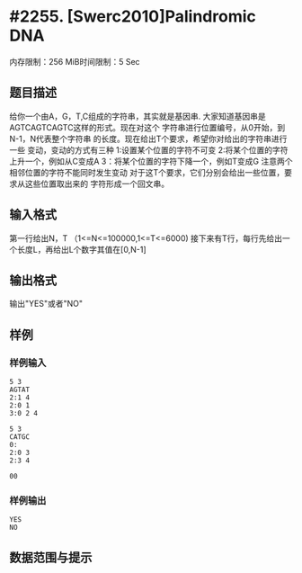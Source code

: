 # #2255. [Swerc2010]Palindromic DNA

内存限制：256 MiB时间限制：5 Sec

## 题目描述

给你一个由A，G，T,C组成的字符串，其实就是基因串.
大家知道基因串是AGTCAGTCAGTC这样的形式。现在对这个
字符串进行位置编号，从0开始，到N-1，N代表整个字符串
的长度。现在给出T个要求，希望你对给出的字符串进行一些
变动，变动的方式有三种
1:设置某个位置的字符不可变
2:将某个位置的字符上升一个，例如从C变成A
3：将某个位置的字符下降一个，例如T变成G
注意两个相邻位置的字符不能同时发生变动
对于这T个要求，它们分别会给出一些位置，要求从这些位置取出来的
字符形成一个回文串。

## 输入格式

第一行给出N，T （1<=N<=100000,1<=T<=6000)
接下来有T行，每行先给出一个长度L，再给出L个数字其值在[0,N-1]

## 输出格式

输出"YES"或者"NO"

## 样例

### 样例输入

    
    5 3
    AGTAT
    2:1 4
    2:0 1
    3:0 2 4
    
    5 3
    CATGC
    0:
    2:0 3
    2:3 4
    
    00
    

### 样例输出

    
    YES
    NO
    

## 数据范围与提示
